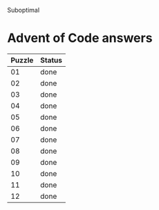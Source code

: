 Suboptimal

# Advent of Code answers

| Puzzle | Status |
| ------------- | ------------- |
| 01  | done |
| 02  | done |
| 03  | done |
| 04  | done |
| 05  | done |
| 06  | done |
| 07  | done |
| 08  | done |
| 09  | done |
| 10  | done |
| 11  | done |
| 12  | done |
